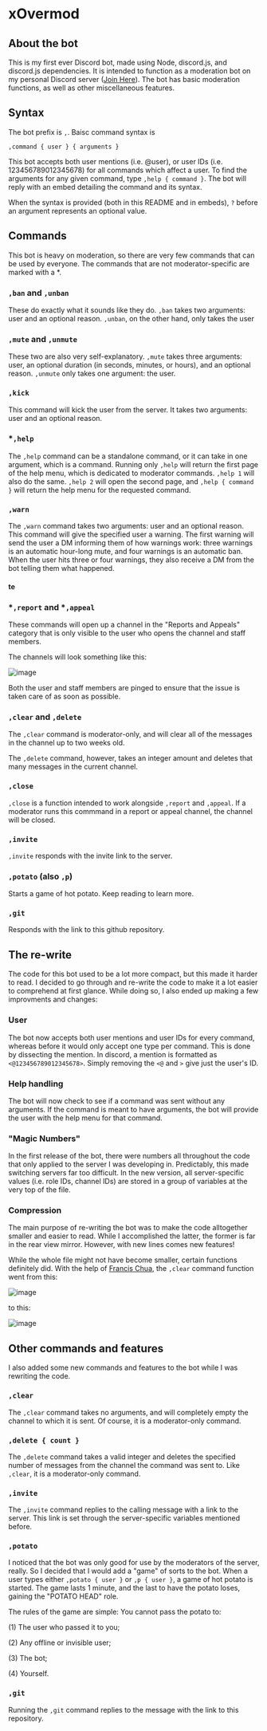 # xOvermod

## About the bot

This is my first ever Discord bot, made using Node, discord.js, and discord.js dependencies. It is intended to function as a moderation bot on my personal Discord server ([Join Here](https://discord.gg/8NMyWPgNnX)). The bot has basic moderation functions, as well as other miscellaneous features.

## Syntax

The bot prefix is `,`. Baisc command syntax is

```
,command { user } { arguments }
```

This bot accepts both user mentions (i.e. @user), or user IDs (i.e. 123456789012345678) for all commands which affect a user. To find the arguments for any given command, type `,help { command }`. The bot will reply with an embed detailing the command and its syntax.

When the syntax is provided (both in this README and in embeds), `?` before an argument represents an optional value.

## Commands

This bot is heavy on moderation, so there are very few commands that can be used by everyone. The commands that are not moderator-specific are marked with a *.

### `,ban` and `,unban`

These do exactly what it sounds like they do. `,ban` takes two arguments: user and an optional reason. `,unban`, on the other hand, only takes the user

### `,mute` and `,unmute`

These two are also very self-explanatory. `,mute` takes three arguments: user, an optional duration (in seconds, minutes, or hours), and an optional reason. `,unmute` only takes one argument: the user.

### `,kick`

This command will kick the user from the server. It takes two arguments: user and an optional reason.

### *`,help`

The `,help` command can be a standalone command, or it can take in one argument, which is a command. Running only `,help` will return the first page of the help menu, which is dedicated to moderator commands. `,help 1` will also do the same. `,help 2` will open the second page, and `,help { command }` will return the help menu for the requested command.

### `,warn`

The `,warn` command takes two arguments: user and an optional reason. This command will give the specified user a warning. The first warning will send the user a DM informing them of how warnings work: three warnings is an automatic hour-long mute, and four warnings is an automatic ban. When the user hits three or four warnings, they also receive a DM from the bot telling them what happened.

#### te

### *`,report` and *`,appeal`

These commands will open up a channel in the "Reports and Appeals" category that is only visible to the user who opens the channel and staff members.

The channels will look something like this:

![image](https://user-images.githubusercontent.com/92178904/175566038-386ac566-0c57-4177-8169-451bdd4156c4.png)

Both the user and staff members are pinged to ensure that the issue is taken care of as soon as possible.

### `,clear` and `,delete`

The `,clear` command is moderator-only, and will clear all of the messages in the channel up to two weeks old.

The `,delete` command, however, takes an integer amount and deletes that many messages in the current channel.

### `,close`

`,close` is a function intended to work alongside `,report` and `,appeal`. If a moderator runs this commmand in a report or appeal channel, the channel will be closed.

### `,invite`

`,invite` responds with the invite link to the server.

### `,potato` (also `,p`)

Starts a game of hot potato. Keep reading to learn more.

### `,git`

Responds with the link to this github repository.

## The re-write

The code for this bot used to be a lot more compact, but this made it harder to read. I decided to go through and re-write the code to make it a lot easier to comprehend at first glance. While doing so, I also ended up making a few improvments and changes:

### User

The bot now accepts both user mentions and user IDs for every command, whereas before it would only accept one type per command. This is done by dissecting the mention. In discord, a mention is formatted as `<@123456789012345678>`. Simply removing the `<@` and `>` give just the user's ID.

### Help handling

The bot will now check to see if a command was sent without any arguments. If the command is meant to have arguments, the bot will provide the user with the help menu for that command.

### "Magic Numbers"

In the first release of the bot, there were numbers all throughout the code that only applied to the server I was developing in. Predictably, this made switching servers far too difficult. In the new version, all server-specific values (i.e. role IDs, channel IDs) are stored in a group of variables at the very top of the file.

### Compression

The main purpose of re-writing the bot was to make the code alltogether smaller and easier to read. While I accomplished the latter, the former is far in the rear view mirror. However, with new lines comes new features!

While the whole file might not have become smaller, certain functions definitely did. With the help of [Francis Chua](https://github.com/tweoss), the `,clear` command function went from this:

![image](https://user-images.githubusercontent.com/92178904/175559207-657fb0be-3e2b-4779-bb8d-40becbdc0920.png)

to this:

![image](https://user-images.githubusercontent.com/92178904/175559408-1ed2ffac-43f9-49be-9ea4-51572e506b37.png)

## Other commands and features

I also added some new commands and features to the bot while I was rewriting the code.

### `,clear`

The `,clear` command takes no arguments, and will completely empty the channel to which it is sent. Of course, it is a moderator-only command.

### `,delete { count }`

The `,delete` command takes a valid integer and deletes the specified number of messages from the channel the command was sent to. Like `,clear`, it is a moderator-only command.

### `,invite`

The `,invite` command replies to the calling message with a link to the server. This link is set through the server-specific variables mentioned before.

### `,potato`

I noticed that the bot was only good for use by the moderators of the server, really. So I decided that I would add a "game" of sorts to the bot. When a user types either `,potato { user }` or `,p { user }`, a game of hot potato is started. The game lasts 1 minute, and the last to have the potato loses, gaining the "POTATO HEAD" role.

The rules of the game are simple: 
You cannot pass the potato to:


(1) The user who passed it to you;


(2) Any offline or invisible user;


(3) The bot;


(4) Yourself.

### `,git`

Running the `,git` command replies to the message with the link to this repository.
